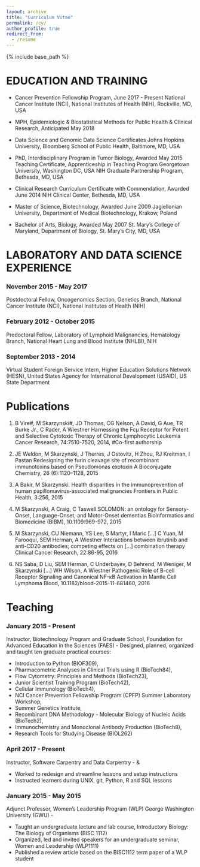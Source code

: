 ```yaml
---
layout: archive
title: "Curriculum Vitae"
permalink: /cv/
author_profile: true
redirect_from:
  - /resume
---
```


{% include base_path %}

EDUCATION AND TRAINING
======
* Cancer Prevention Fellowship Program,	June 2017 - Present
National Cancer Institute (NCI), National Institutes of Health (NIH), Rockville, MD, USA

* MPH, Epidemiologic & Biostatistical Methods for Public Health & Clinical Research,	Anticipated May 2018
- Data Science and Genomic Data Science Certificates
Johns Hopkins University, Bloomberg School of Public Health, Baltimore, MD, USA

* PhD, Interdisciplinary Program in Tumor Biology, Awarded May 2015
Teaching Certificate, Apprenticeship in Teaching Program
Georgetown University, Washington DC, USA
NIH Graduate Partnership Program, Bethesda, MD, USA

* Clinical Research Curriculum Certificate with Commendation,	Awarded June 2014
NIH Clinical Center, Bethesda, MD, USA

* Master of Science, Biotechnology,	Awarded June 2009
Jagiellonian University, Department of Medical Biotechnology, Krakow, Poland

* Bachelor of Arts, Biology,	Awarded May 2007
St. Mary’s College of Maryland, Department of Biology, St. Mary’s City, MD, USA

LABORATORY AND DATA SCIENCE EXPERIENCE
======

### November 2015 - May 2017
Postdoctoral Fellow, Oncogenomics Section, Genetics Branch, National Cancer Institute (NCI), National Institutes of Health (NIH)

### February 2012 - October 2015
Predoctoral Fellow, Laboratory of Lymphoid Malignancies, Hematology Branch, National Heart Lung and Blood Institute (NHLBI), NIH

### September 2013 - 2014
Virtual Student Foreign Service Intern, Higher Education Solutions Network (HESN), United States Agency for International Development (USAID), US State Department

Publications
======

1.	B Vire#, M Skarzynski#, JD Thomas, CG Nelson, A David, G Aue, TR Burke Jr., C Rader, A Wiestner
Harnessing the Fcμ Receptor for Potent and Selective Cytotoxic Therapy of Chronic Lymphocytic Leukemia
Cancer Research, 74:7510-7520, 2014, #Co-first authorship

2.	JE Weldon, M Skarzynski, J Therres, J Ostovitz, H Zhou, RJ Kreitman, I Pastan
Redesigning the furin cleavage site of recombinant immunotoxins based on Pseudomonas exotoxin A
Bioconjugate Chemistry, 26 (6):1120–1128, 2015

3.	A Bakir, M Skarzynski.
Health disparities in the immunoprevention of human papillomavirus-associated malignancies
Frontiers in Public Health, 3:256, 2015

4.	M Skarzynski, A Craig, C Taswell
SOLOMON: an ontology for Sensory-Onset, Language-Onset, and Motor-Onset dementias
Bioinformatics and Biomedicine (BIBM), 10.1109:969-972, 2015

5.	M Skarzynski, CU Niemann, YS Lee, S Martyr, I Maric […] C Yuan, M  Farooqui, SEM Herman, A Wiestner Interactions between ibrutinib and anti-CD20 antibodies; competing effects on […] combination therapy
Clinical Cancer Research, 22:86-95, 2016

6.	NS Saba, D Liu, SEM Herman, C Underbayev, D Behrend, M Weniger, M Skarzynski […] WH Wilson, A Wiestner Pathogenic Role of B-cell Receptor Signaling and Canonical NF-κB Activation in Mantle Cell Lymphoma
Blood, 10.1182/blood-2015-11-681460, 2016

Teaching
======

### January 2015 - Present
Instructor, Biotechnology Program and Graduate School, Foundation for Advanced Education in the Sciences (FAES) - [](www.faes.org)
Designed, planned, organized and taught ten graduate practical courses:
- Introduction to Python (BIOF309),
- Pharmacometric Analyses in Clinical Trials using R (BioTech84),
- Flow Cytometry: Principles and Methods (BioTech23),
- Junior Scientist Training Program (BioTech42),
- Cellular Immunology (BioTech4),
- NCI Cancer Prevention Fellowship Program (CPFP) Summer Laboratory Workshop,
- Summer Genetics Institute,
- Recombinant DNA Methodology - Molecular Biology of Nucleic Acids (BioTech2),
- Immunochemistry and Monoclonal Antibody Production (BioTech8),
- Research Tools for Studying Disease (BIOL262)

### April 2017 - Present
Instructor, Software Carpentry and Data Carpentry - [](www.software-carpentry.org) & [](http://www.datacarpentry.org/)
- Worked to redesign and streamline lessons and setup instructions
- Instructed learners during UNIX, git, Python, R and SQL lessons

### January 2015 - May 2015
Adjunct Professor, Women’s Leadership Program (WLP) George Washington University (GWU) - [](www.wlp.gwu.edu)
- Taught an undergraduate lecture and lab course, Introductory Biology: The Biology of Organisms (BISC 1112)
- Organized, led and invited speakers for an undergraduate seminar, Women and Leadership (WLP1111)
- Published a review article based on the BISC1112 term paper of a WLP student

